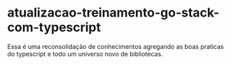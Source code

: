 # atualizacao-treinamento-go-stack-com-typescript
Essa é uma reconsolidação de conhecimentos agregando as boas praticas do typescript e todo um universo novo de bibliotecas.
